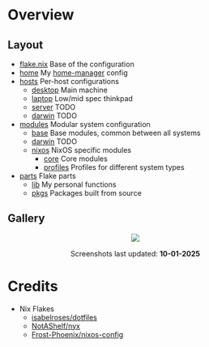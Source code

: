 # Overview

## Layout

- [flake.nix](flake.nix) Base of the configuration
- [home](home) My [home-manager](https://github.com/nix-community/home-manager) config
- [hosts](hosts) Per-host configurations
  - [desktop](hosts/desktop/) Main machine
  - [laptop](hosts/laptop/) Low/mid spec thinkpad
  - [server](hosts/server/) TODO
  - [darwin](hosts/darwin/) TODO
- [modules](modules) Modular system configuration
  - [base](modules/base/) Base modules, common between all systems
  - [darwin](modules/nixos/) TODO
  - [nixos](modules/nixos/) NixOS specific modules
    - [core](modules/nixos/core/) Core modules
    - [profiles](modules/nixos/profiles/) Profiles for different system types
- [parts](parts) Flake parts
  - [lib](parts/lib/) My personal functions
  - [pkgs](parts/pkgs/) Packages built from source

## Gallery

<p align="center">
   <img src="./.github/assets/screenshots/desktop1.png" style="margin-bottom: 15px;"/> <br>
   Screenshots last updated: <b>10-01-2025</b>
</p>

# Credits

- Nix Flakes
  - [isabelroses/dotfiles](https://github.com/isabelroses/dotfiles)
  - [NotAShelf/nyx](https://github.com/NotAShelf/nyx)
  - [Frost-Phoenix/nixos-config](https://github.com/Frost-Phoenix/nixos-config)
